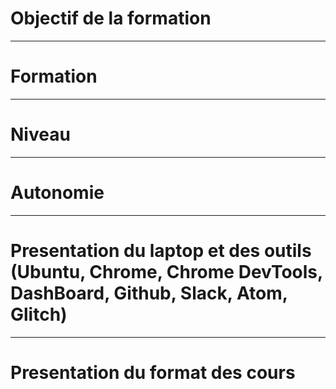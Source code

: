 # Objectif de la formation
---

# Formation

---

# Niveau

---
# Autonomie

----

# Presentation du laptop et des outils (Ubuntu, Chrome, Chrome DevTools, DashBoard, Github, Slack, Atom, Glitch)

---

# Presentation du format des cours
